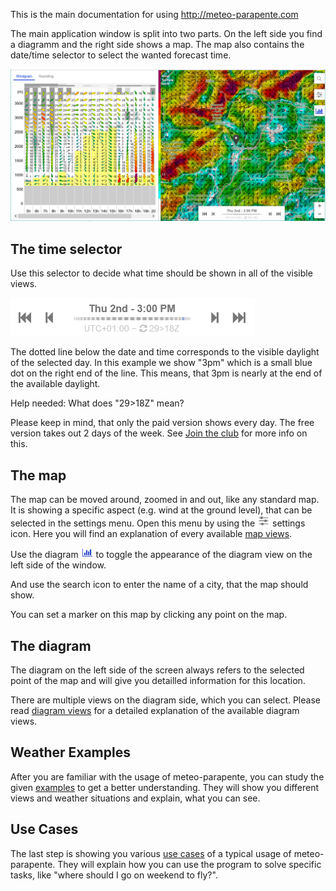 This is the main documentation for using http://meteo-parapente.com

The main application window is split into two parts. On the left side
you find a diagramm and the right side shows a map. The map also
contains the date/time selector to select the wanted forecast time.

![Main Window](../img/screenshots/main-window.png)

## The time selector

Use this selector to decide what time should be shown in all of the
visible views.

![Time Selector](../img/screenshots/time-selector.png)

The dotted line below the date and time corresponds to the visible
daylight of the selected day. In this example we show "3pm" which is a
small blue dot on the right end of the line. This means, that 3pm is
nearly at the end of the available daylight.

Help needed: What does "29>18Z" mean?

Please keep in mind, that only the paid version shows every day. The
free version takes out 2 days of the week. See [Join the
club](../users/contribute/) for more info on this.

## The map

The map can be moved around, zoomed in and out, like any standard
map. It is showing a specific aspect (e.g. wind at the ground level),
that can be selected in the settings menu. Open this menu by using the
![Settings Icon](../img/screenshots/settings.png) settings icon. Here you
will find an explanation of every available [map views](map-views.md).

Use the diagram ![Diagram icon](../img/screenshots/diagram.png) to
toggle the appearance of the diagram view on the left side of the
window.

And use the search icon to enter the name of a city, that the map
should show.

You can set a marker on this map by clicking any point on the map.

## The diagram

The diagram on the left side of the screen always refers to the
selected point of the map and will give you detailled information for
this location.

There are multiple views on the diagram side, which you can
select. Please read [diagram views](diagram-views.md) for a detailed
explanation of the available diagram views.

## Weather Examples

After you are familiar with the usage of meteo-parapente, you can
study the given [examples](weather-examples.md) to get a better understanding. They
will show you different views and weather situations and explain, what
you can see.


## Use Cases

The last step is showing you various [use cases](use-cases.md) of a
typical usage of meteo-parapente. They will explain how you can use
the program to solve specific tasks, like "where should I go on
weekend to fly?".


 